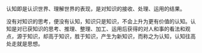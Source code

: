 认知即是认识世界、理解世界的表现，是对知识的接收、处理、运用的结果。

没有对知识的思考，便没有认知，知识只是知识，不会上升为更有价值的认知。认知是对已获知识的思考、推理、整理、加工、运用后获得的对人和事的看法和观点，源于知识，却高于知识，胜于知识，产生为新知识，而称之为认知，认知往高处走就是思想。